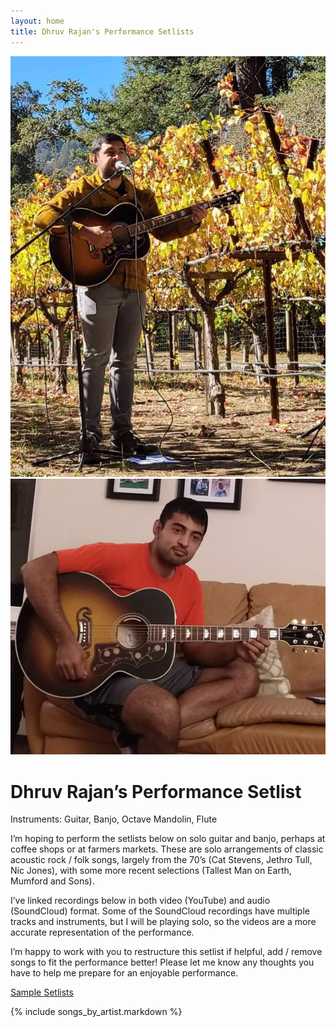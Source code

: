 ```yaml
---
layout: home
title: Dhruv Rajan's Performance Setlists
---
```


<div class="image-container">
  <img src="images/winery.jpg" alt="Image 1">
  <img src="/images/home.jpg" alt="Image 2">
</div>

# Dhruv Rajan’s Performance Setlist

Instruments: Guitar, Banjo, Octave Mandolin, Flute

I’m hoping to perform the setlists below on solo guitar and banjo, perhaps at coffee shops or at farmers markets. These are solo arrangements of classic acoustic rock / folk songs, largely from the 70’s (Cat Stevens, Jethro Tull, Nic Jones), with some more recent selections (Tallest Man on Earth, Mumford and Sons).

I’ve linked recordings below in both video (YouTube) and audio (SoundCloud) format. Some of the SoundCloud recordings have multiple tracks and instruments, but I will be playing solo, so the videos are a more accurate representation of the performance.

I’m happy to work with you to restructure this setlist if helpful, add / remove songs to fit the performance better! Please let me know any thoughts you have to help me prepare for an enjoyable performance.

[Sample Setlists](/pages/setlists.html)

{% include songs_by_artist.markdown %}
